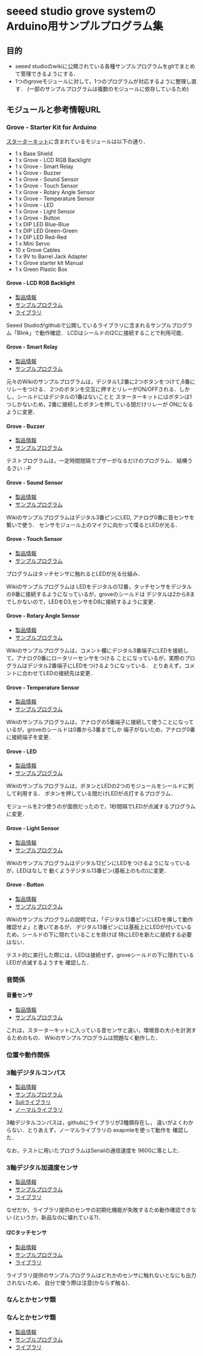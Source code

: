 # seeed studio grove systemのArduino用サンプルプログラム集


## 目的
* seeed studioのwikiに公開されている各種サンプルプログラムをgitでまとめて管理できるようにする．
* 1つのgroveモジュールに対して，1つのプログラムが対応するように整理し直す． (一部のサンプルプログラムは複数のモジュールに依存しているため)


## モジュールと参考情報URL


### Grove - Starter Kit for Arduino
[スターターキット](http://www.seeedstudio.com/depot/Grove-Starter-Kit-V3-p-1855.html "スターターキット")に含まれているモジュールは以下の通り．

* 1 x Base Shield
* 1 x Grove - LCD RGB Backlight
* 1 x Grove - Smart Relay
* 1 x Grove - Buzzer
* 1 x Grove - Sound Sensor
* 1 x Grove - Touch Sensor
* 1 x Grove - Rotary Angle Sensor
* 1 x Grove - Temperature Sensor
* 1 x Grove - LED
* 1 x Grove - Light Sensor
* 1 x Grove - Button
* 1 x DIP LED Blue-Blue
* 1 x DIP LED Green-Green
* 1 x DIP LED Red-Red
* 1 x Mini Servo
* 10 x Grove Cables
* 1 x 9V to Barrel Jack Adapter
* 1 x Grove starter kit Manual
* 1 x Green Plastic Box

#### Grove - LCD RGB Backlight
* [製品情報](http://www.seeedstudio.com/depot/Grove-LCD-RGB-Backlight-p-1643.html?cPath=34_36 "製品情報")
* [サンプルプログラム](http://www.seeedstudio.com/wiki/Grove\_-\_LCD\_RGB\_Backlight "サンプルプログラム")
* [ライブラリ](https://github.com/Seeed-Studio/Grove\_LCD\_RGB\_Backlight "ライブラリ")

Seeed Studioがgithubで公開しているライブラリに含まれるサンプルプログラム「Blink」で動作確認．
LCDはシールドのI2Cに接続することで利用可能．

#### Grove - Smart Relay
* [製品情報](http://www.seeedstudio.com/depot/grove-relay-p-769.html?cPath=156\_160 "製品情報")
* [サンプルプログラム](http://www.seeedstudio.com/wiki/Grove\_-\_Relay "サンプルプログラム")

元々のWikiのサンプルプログラムは，デジタル1,2番に2つボタンをつけて,6番にリレーをつける．
2つのボタンを交互に押すとリレーがON/OFFされる．しかし，シールドにはデジタルの1番はないことと
スターターキットにはボタンは1つしかないため，2番に接続したボタンを押している間だけリレーが
ONになるように変更．

#### Grove - Buzzer
* [製品情報](http://www.seeedstudio.com/depot/grove-buzzer-p-768.html?cPath=156\_159 "製品情報")
* [サンプルプログラム](http://www.seeedstudio.com/wiki/Grove\_-\_Buzzer "サンプルプログラム")

テストプログラムは，一定時間間隔でブザーがなるだけのプログラム．
結構うるさい :-P

#### Grove - Sound Sensor
* [製品情報](http://www.seeedstudio.com/depot/grove-sound-sensor-p-752.html?cPath=144\_148 "製品情報")
* [サンプルプログラム](http://www.seeedstudio.com/wiki/index.php?title=Twig\_-\_Sound\_Sensor "サンプルプログラム")

Wikiのサンプルプログラムはデジタル3番ピンにLED, アナログ0番に音センサを繋いで使う．
センサモジュール上のマイクに向かって喋るとLEDが光る．

#### Grove - Touch Sensor
* [製品情報](http://www.seeedstudio.com/depot/grove-touch-sensor-p-747.html?cPath=156\_160 "製品情報")
* [サンプルプログラム](http://www.seeedstudio.com/wiki/index.php?title=Twig\_-\_Touch\_Sensor "サンプルプログラム")

プログラムはタッチセンサに触れるとLEDが光る仕組み．

Wikiのサンプルプログラムは
LEDをデジタルの12番，タッチセンサをデジタルの9番に接続するようになっているが，groveのシールドは
デジタルは2から8までしかないので，LEDをD3,センサをD8に接続するように変更．

#### Grove - Rotary Angle Sensor
* [製品情報](http://www.seeedstudio.com/depot/grove-rotary-angle-sensor-p-p-1242.html?cPath=156\_160 "製品情報")
* [サンプルプログラム](http://www.seeedstudio.com/wiki/Grove\_-\_Rotary\_Angle\_Sensor "サンプルプログラム")

Wikiのサンプルプログラムは，コメント欄にデジタル3番端子にLEDを接続して，アナログ0番にロータリーセンサをつける
ことになっているが，実際のプログラムはデジタル2番端子にLEDをつけるようになっている．
とりあえず，コメントに合わせてLEDの接続先は変更．

#### Grove - Temperature Sensor
* [製品情報](http://www.seeedstudio.com/depot/grove-temperature-sensor-p-774.html?cPath=144\_147 "製品情報")
* [サンプルプログラム](http://www.seeedstudio.com/wiki/Grove\_-\_Temperature\_Sensor\_V1.2 "サンプルプログラム")

Wikiのサンプルプログラムは，アナログの5番端子に接続して使うことになっているが，groveのシールドは0番から3番までしか
端子がないため，アナログ0番に接続端子を変更．

#### Grove - LED
* [製品情報](http://www.seeedstudio.com/depot/Grove-LED-p-767.html?cPath=81\_35 "製品情報")
* [サンプルプログラム](http://www.seeedstudio.com/wiki/index.php?title=GROVE\_-\_Starter\_Kit\_v1.1b#Grove\_-\_LED "サンプルプログラム")

Wikiのサンプルプログラムは，ボタンとLEDの2つのモジュールをシールドに刺して利用する．
ボタンを押している間だけLEDが点灯するプログラム．

モジュールを2つ使うのが面倒だったので，1秒間隔でLEDが点滅するプログラムに変更．

#### Grove - Light Sensor
* [製品情報](http://www.seeedstudio.com/depot/Grove-Light-Sensor-p-746.html?cPath=25\_27 "製品情報")
* [サンプルプログラム](http://www.seeedstudio.com/wiki/Grove\_-\_Light\_Sensor "サンプルプログラム")

Wikiのサンプルプログラムはデジタル12ピンにLEDをつけるようになっているが，LEDはなしで
動くようデジタル13番ピン(基板上のもの)に変更．

#### Grove - Button
* [製品情報](http://www.seeedstudio.com/depot/grove-button-p-766.html?cPath=156\_160 "製品情報")
* [サンプルプログラム](http://www.seeedstudio.com/wiki/Grove\_-\_Button "サンプルプログラム")

Wikiのサンプルプログラムの説明では，「デジタル13番ピンにLEDを挿して動作確認せよ」と書いてあるが，
デジタル13番ピンには基板上にLEDが付いているため，シールドの下に隠れていることを除けば
特にLEDを新たに接続する必要はない．

テスト的に実行した際には，LEDは接続せず，groveシールドの下に隠れているLEDが点滅するようすを
確認した．


### 音関係

#### 音量センサ
* [製品情報](http://www.seeedstudio.com/depot/Grove-Loudness-Sensor-p-1382.html "製品情報")
* [サンプルプログラム](http://www.seeedstudio.com/wiki/Grove_-_Loudness_Sensor "サンプルプログラム")

これは，スターターキットに入っている音センサと違い，環境音の大小を計測するためのもの．
Wikiのサンプルプログラムは問題なく動作した．

### 位置や動作関係

### 3軸デジタルコンパス
* [製品情報](http://www.seeedstudio.com/depot/Grove-3Axis-Digital-Compass-p-759.html "製品情報")
* [サンプルプログラム](http://www.seeedstudio.com/wiki/Grove_-_3-Axis_Compass_V1.0 "サンプルプログラム")
* [Suliライブラリ](https://github.com/Seeed-Studio/Digital_Compass_Suli "Suliライブラリ")
* [ノーマルライブラリ](https://github.com/Seeed-Studio/Grove_3Axis_Digital_Compass "ノーマルライブラリ")

3軸デジタルコンパスは，githubにライブラリが2種類存在し，
違いがよくわからない．とりあえず，ノーマルライブラリの
exapmleを使って動作を
確認した．

なお，テストに用いたプログラムはSerialの通信速度を
9600に落とした．

### 3軸デジタル加速度センサ
* [製品情報](http://www.seeedstudio.com/depot/Grove-3Axis-Digital-Accelerometer400g-p-1897.html?cPath=25_132 "製品情報")
* [サンプルプログラム](http://www.seeedstudio.com/wiki/Grove\_-\_3-Axis\_Digital\_Accelerometer "サンプルプログラム")
* [ライブラリ](https://github.com/Seeed-Studio/Accelerometer\_H3LIS331DL "ライブラリ")

なぜだか，ライブラリ提供のセンサの初期化機能が失敗するため動作確認できない
(というか，新品なのに壊れている?)．


#### I2Cタッチセンサ
* [製品情報](http://www.seeedstudio.com/depot/Grove-I2C-Touch-Sensor-p-840.html "製品情報")
* [サンプルプログラム](http://www.seeedstudio.com/wiki/Grove\_-\_I2C\_Touch\_Sensor "サンプルプログラム")
* [ライブラリ](https://github.com/Seeed-Studio/Grove\_I2C\_Touch\_Sensor "ライブラリ")

ライブラリ提供のサンプルプログラムはどれかのセンサに触れないとなにも出力されないため，
自分で使う際は注意(かならず触る)．

### なんとかセンサ類


### なんとかセンサ類




* [製品情報](
"製品情報")
* [サンプルプログラム](
"サンプルプログラム")
* [ライブラリ](
"ライブラリ")




